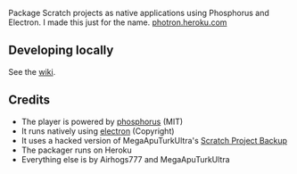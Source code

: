 Package Scratch projects as native applications using Phosphorus and Electron. I made this just for the name. [photron.heroku.com](http://photron.heroku.com)

## Developing locally
See the [wiki](https://github.com/Airhogs777/photron/wiki).

## Credits
* The player is powered by [phosphorus](http://phosphorus.github.io) (MIT)
* It runs natively using [electron](https://github.com/electron/electron) (Copyright)
* It uses a hacked version of MegaApuTurkUltra's [Scratch Project Backup](http://codepen.io/MegaApuTurkUltra/pen/pvYWRK)
* The packager runs on Heroku
* Everything else is by Airhogs777 and MegaApuTurkUltra
